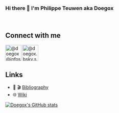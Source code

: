### Hi there 👋 I'm Philippe Teuwen aka Doegox

<br />

## Connect with me

[<img align="left" alt="@doegox@infosec.exchange | Mastodon" width="50px" src="https://upload.wikimedia.org/wikipedia/commons/4/48/Mastodon_Logotype_%28Simple%29.svg" />](https://infosec.exchange/@doegox)
[<img align="left" alt="@doegox.bsky.social | Bluesky" width="50px" src="https://upload.wikimedia.org/wikipedia/commons/7/7a/Bluesky_Logo.svg" />](https://bsky.app/profile/doegox.bsky.social)

<br /><br /><br />

## Links

- 📖 🎬 [Bibliography](https://github.com/doegox/bibliography)
- 🌐 [Wiki](https://wiki.yobi.be/)

[![Doegox's GitHub stats](https://github-readme-stats.vercel.app/api?username=doegox&show_icons=true&theme=calm)](https://github.com/anuraghazra/github-readme-stats)


<!--
**doegox/doegox** is a ✨ _special_ ✨ repository because its `README.md` (this file) appears on your GitHub profile.

Here are some ideas to get you started:

- 🔭 I’m currently working on ...
- 🌱 I’m currently learning ...
- 👯 I’m looking to collaborate on ...
- 🤔 I’m looking for help with ...
- 💬 Ask me about ...
- 📫 How to reach me: ...
- 😄 Pronouns: ...
- ⚡ Fun fact: ...
-->
